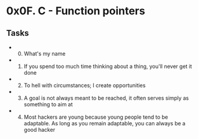 # 0x0F. C - Function pointers
## Tasks
* 0. What's my name
* 1. If you spend too much time thinking about a thing, you'll never get it done
* 2. To hell with circumstances; I create opportunities
* 3. A goal is not always meant to be reached, it often serves simply as something to aim at
* 4. Most hackers are young because young people tend to be adaptable. As long as you remain adaptable, you can always be a good hacker
